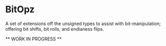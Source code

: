 # BitOpz

A set of extensions off the unsigned types to assist with bit-manipulation; offering bit shifts, bit rolls, and endianess flips.

** WORK IN PROGRESS **
